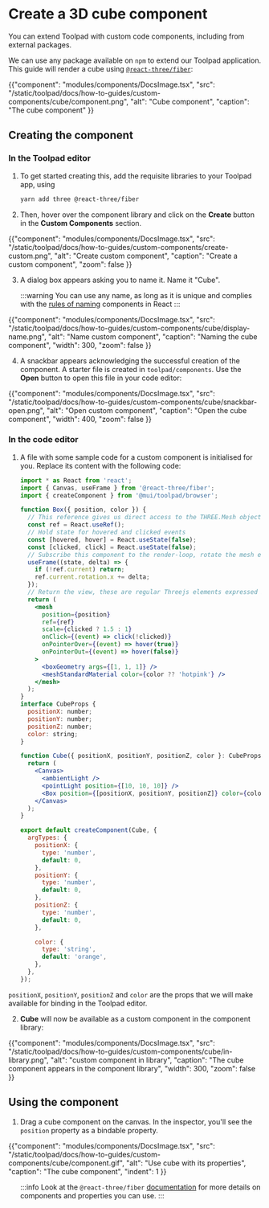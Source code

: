 # Create a 3D cube component

<p class="description">You can extend Toolpad with custom code components, including from external packages.</p>

We can use any package available on `npm` to extend our Toolpad application. This guide will render a cube using [`@react-three/fiber`](https://www.npmjs.com/package/@react-three/fiber):

{{"component": "modules/components/DocsImage.tsx", "src": "/static/toolpad/docs/how-to-guides/custom-components/cube/component.png", "alt": "Cube component", "caption": "The cube component" }}

## Creating the component

### In the Toolpad editor

1. To get started creating this, add the requisite libraries to your Toolpad app, using

   ```bash
   yarn add three @react-three/fiber
   ```

2. Then, hover over the component library and click on the **Create** button in the **Custom Components** section.

{{"component": "modules/components/DocsImage.tsx", "src": "/static/toolpad/docs/how-to-guides/custom-components/create-custom.png", "alt": "Create custom component", "caption": "Create a custom component", "zoom": false }}

3. A dialog box appears asking you to name it. Name it "Cube".

   :::warning
   You can use any name, as long as it is unique and complies with the [rules of naming](https://react.dev/learn/your-first-component) components in React
   :::

{{"component": "modules/components/DocsImage.tsx", "src": "/static/toolpad/docs/how-to-guides/custom-components/cube/display-name.png", "alt": "Name custom component", "caption": "Naming the cube component", "width": 300, "zoom": false }}

4. A snackbar appears acknowledging the successful creation of the component. A starter file is created in `toolpad/components`. Use the **Open** button to open this file in your code editor:

{{"component": "modules/components/DocsImage.tsx", "src": "/static/toolpad/docs/how-to-guides/custom-components/cube/snackbar-open.png", "alt": "Open custom component", "caption": "Open the cube component", "width": 400, "zoom": false }}

### In the code editor

1. A file with some sample code for a custom component is initialised for you. Replace its content with the following code:

   ```jsx
   import * as React from 'react';
   import { Canvas, useFrame } from '@react-three/fiber';
   import { createComponent } from '@mui/toolpad/browser';

   function Box({ position, color }) {
     // This reference gives us direct access to the THREE.Mesh object
     const ref = React.useRef();
     // Hold state for hovered and clicked events
     const [hovered, hover] = React.useState(false);
     const [clicked, click] = React.useState(false);
     // Subscribe this component to the render-loop, rotate the mesh every frame
     useFrame((state, delta) => {
       if (!ref.current) return;
       ref.current.rotation.x += delta;
     });
     // Return the view, these are regular Threejs elements expressed in JSX
     return (
       <mesh
         position={position}
         ref={ref}
         scale={clicked ? 1.5 : 1}
         onClick={(event) => click(!clicked)}
         onPointerOver={(event) => hover(true)}
         onPointerOut={(event) => hover(false)}
       >
         <boxGeometry args={[1, 1, 1]} />
         <meshStandardMaterial color={color ?? 'hotpink'} />
       </mesh>
     );
   }
   interface CubeProps {
     positionX: number;
     positionY: number;
     positionZ: number;
     color: string;
   }

   function Cube({ positionX, positionY, positionZ, color }: CubeProps) {
     return (
       <Canvas>
         <ambientLight />
         <pointLight position={[10, 10, 10]} />
         <Box position={[positionX, positionY, positionZ]} color={color} />
       </Canvas>
     );
   }

   export default createComponent(Cube, {
     argTypes: {
       positionX: {
         type: 'number',
         default: 0,
       },
       positionY: {
         type: 'number',
         default: 0,
       },
       positionZ: {
         type: 'number',
         default: 0,
       },

       color: {
         type: 'string',
         default: 'orange',
       },
     },
   });
   ```

`positionX`, `positionY`, `positionZ` and `color` are the props that we will make available for binding in the Toolpad editor.

2. **Cube** will now be available as a custom component in the component library:

{{"component": "modules/components/DocsImage.tsx", "src": "/static/toolpad/docs/how-to-guides/custom-components/cube/in-library.png", "alt": "custom component in library", "caption": "The cube component appears in the component library", "width": 300, "zoom": false }}

## Using the component

1. Drag a cube component on the canvas. In the inspector, you'll see the `position` property as a bindable property.

{{"component": "modules/components/DocsImage.tsx", "src": "/static/toolpad/docs/how-to-guides/custom-components/cube/component.gif", "alt": "Use cube with its properties", "caption": "The cube component", "indent": 1 }}

<ul style="list-style-type: none">
<li>

:::info
Look at the `@react-three/fiber` [documentation](https://docs.pmnd.rs/react-three-fiber/getting-started/introduction) for more details on components and properties you can use.
:::

<li>
</ul>
